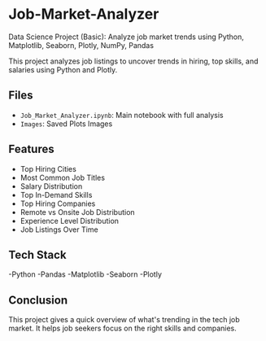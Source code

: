 # Job-Market-Analyzer
Data Science Project (Basic): Analyze job market trends using Python, Matplotlib, Seaborn, Plotly, NumPy, Pandas

This project analyzes job listings to uncover trends in hiring, top skills, and salaries using Python and Plotly.

## Files
- `Job_Market_Analyzer.ipynb`: Main notebook with full analysis
- `Images`: Saved Plots Images

## Features
- Top Hiring Cities
- Most Common Job Titles
- Salary Distribution
- Top In-Demand Skills
- Top Hiring Companies
- Remote vs Onsite Job Distribution
- Experience Level Distribution
- Job Listings Over Time

## Tech Stack
-Python
-Pandas
-Matplotlib
-Seaborn
-Plotly

## Conclusion
This project gives a quick overview of what's trending in the tech job market. It helps job seekers focus on the right skills and companies.
